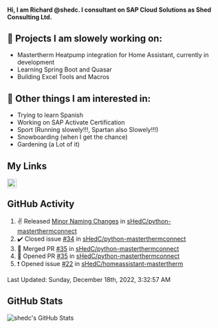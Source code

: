 #### Hi, I am Richard @shedc. I consultant on SAP Cloud Solutions as Shed Consulting Ltd.

## 👋 Projects I am slowely working on:
- Mastertherm Heatpump integration for Home Assistant, currently in development
- Learning Spring Boot and Quasar
- Building Excel Tools and Macros

## 👀 Other things I am interested in:
- Trying to learn Spanish
- Working on SAP Activate Certification
- Sport (Running slowely!!!, Spartan also Slowely!!!)
- Snowboarding (when I get the chance)
- Gardening (a Lot of it)

## My Links
[<img align="left" alt="shedc | LinkedIn" width="22px" src="https://cdn.jsdelivr.net/npm/simple-icons@v3/icons/linkedin.svg" />][linkedin]

<br/>

## GitHub Activity
<!--RECENT_ACTIVITY:start-->
1. ✌️ Released [Minor Naming Changes](https://github.com/sHedC/python-masterthermconnect/releases/tag/1.1.0-rc7) in [sHedC/python-masterthermconnect](https://github.com/sHedC/python-masterthermconnect)
2. ✔️ Closed issue [#34](https://github.com/sHedC/python-masterthermconnect/issues/34) in [sHedC/python-masterthermconnect](https://github.com/sHedC/python-masterthermconnect)
3. 🎉 Merged PR [#35](https://github.com/sHedC/python-masterthermconnect/pull/35) in [sHedC/python-masterthermconnect](https://github.com/sHedC/python-masterthermconnect)
4. 💪 Opened PR [#35](https://github.com/sHedC/python-masterthermconnect/pull/35) in [sHedC/python-masterthermconnect](https://github.com/sHedC/python-masterthermconnect)
5. ❗️ Opened issue [#22](https://github.com/sHedC/homeassistant-mastertherm/issues/22) in [sHedC/homeassistant-mastertherm](https://github.com/sHedC/homeassistant-mastertherm)
<!--RECENT_ACTIVITY:end-->
<!--RECENT_ACTIVITY:last_update-->
Last Updated: Sunday, December 18th, 2022, 3:32:57 AM
<!--RECENT_ACTIVITY:last_update_end-->

## GitHub Stats
<img align="left" alt="shedc's GitHub Stats" src="https://github-readme-stats.vercel.app/api?username=shedc&show_icons=true&hide_title=true" />

[linkedin]: https://www.linkedin.com/in/richard-holmes-3314251/
